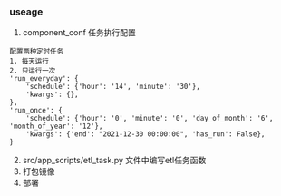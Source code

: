 ### useage
1. component_conf 任务执行配置

```
配置两种定时任务
1. 每天运行
2. 只运行一次
'run_everyday': {
    'schedule': {'hour': '14', 'minute': '30'},
    'kwargs': {},
},
'run_once': {
    'schedule': {'hour': '0', 'minute': '0', 'day_of_month': '6', 'month_of_year': '12'},
    'kwargs': {'end': "2021-12-30 00:00:00", 'has_run': False},
}
```

2. src/app_scripts/etl_task.py 文件中编写etl任务函数
3. 打包镜像
4. 部署